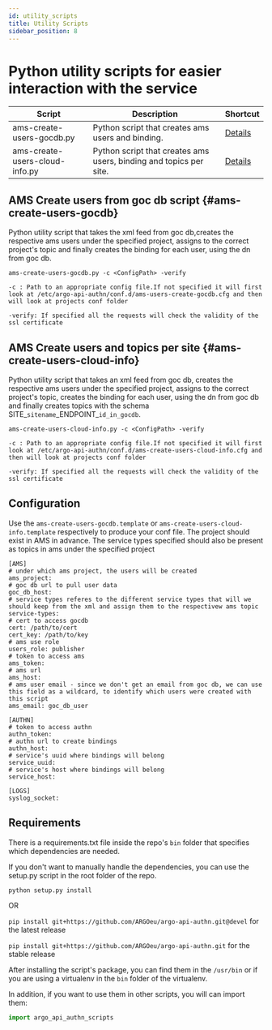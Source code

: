 ```yaml
---
id: utility_scripts
title: Utility Scripts
sidebar_position: 8
---
```


# Python utility scripts for easier interaction with the service

| Script | Description | Shortcut |
|--------|-------------|---------- |
| ams-create-users-gocdb.py | Python script that creates ams users and binding.| [Details](#ams-create-users-gocdb) |
| ams-create-users-cloud-info.py | Python script that creates ams users, binding and topics per site.| [Details](#ams-create-users-cloud-info) |


## AMS Create users from goc db script {#ams-create-users-gocdb}


Python utility script that takes the xml feed from goc db,creates the respective
ams users under the specified project, assigns to the correct project's topic and
finally creates the binding for each user, using the dn from goc db.

`ams-create-users-gocdb.py -c <ConfigPath> -verify`

`-c : Path to an appropriate config file.If not specified
it will first look at /etc/argo-api-authn/conf.d/ams-users-create-gocdb.cfg
and then will look at projects conf folder`

`-verify: If specified all the requests will check the validity of the ssl certificate`


## AMS Create users and topics per site {#ams-create-users-cloud-info}


Python utility script that takes an xml feed from goc db, creates the respective
ams users under the specified project, assigns to the correct project's topic, 
creates the binding for each user, using the dn from goc db and finally creates 
topics with the schema SITE\_`sitename`\_ENDPOINT\_`id_in_gocdb`.

`ams-create-users-cloud-info.py -c <ConfigPath> -verify`

`-c : Path to an appropriate config file.If not specified
it will first look at /etc/argo-api-authn/conf.d/ams-create-users-cloud-info.cfg
and then will look at projects conf folder`

`-verify: If specified all the requests will check the validity of the ssl certificate`

## Configuration
Use the `ams-create-users-gocdb.template` or `ams-create-users-cloud-info.template`
respectively to produce your conf file.
The project should exist in AMS in advance.
The service types specified should also be present as topics in ams under the specified project
```buildoutcfg
[AMS]
# under which ams project, the users will be created
ams_project:
# goc db url to pull user data
goc_db_host:
# service types referes to the different service types that will we should keep from the xml and assign them to the respectivew ams topic 
service-types:
# cert to access gocdb
cert: /path/to/cert
cert_key: /path/to/key
# ams use role
users_role: publisher
# token to access ams
ams_token:
# ams url
ams_host:
# ams user email - since we don't get an email from goc db, we can use this field as a wildcard, to identify which users were created with this script
ams_email: goc_db_user

[AUTHN]
# token to access authn
authn_token:
# authn url to create bindings
authn_host: 
# service's uuid where bindings will belong
service_uuid:
# service's host where bindings will belong
service_host:

[LOGS]
syslog_socket:
```

## Requirements
There is a requirements.txt file inside the repo's `bin` folder that specifies which dependencies are needed.

If you don't want to manually handle the dependencies, you can use the setup.py script in the root folder of the repo.

`python setup.py install`  

OR

`pip install git+https://github.com/ARGOeu/argo-api-authn.git@devel` for the latest release

`pip install git+https://github.com/ARGOeu/argo-api-authn.git` for the stable release


After installing the script's package, you can find them in the `/usr/bin` or if you are using a virtualenv in the `bin` folder of the virtualenv.

In addition, if you want to use them in other scripts, you will can import them:
```python
import argo_api_authn_scripts   
```
